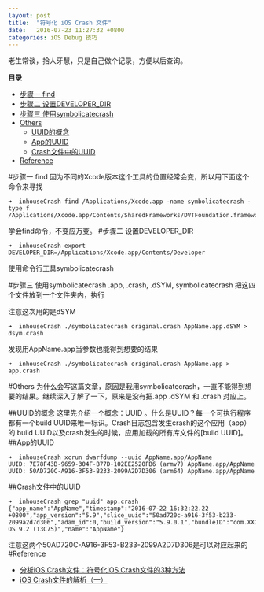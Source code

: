 ```yaml
---
layout: post
title:  "符号化 iOS Crash 文件"
date:   2016-07-23 11:27:32 +0800
categories: iOS Debug 技巧
---
```

老生常谈，拾人牙慧，只是自己做个记录，方便以后查询。

**目录**

* [步骤一 find](#find)
* [步骤二 设置DEVELOPER_DIR](#set)
* [步骤三 使用symbolicatecrash](#use)
* [Others](#others)
	* [UUID的概念](#UUID)
	* [App的UUID](#AppUUID)
	* [Crash文件中的UUID](#crashUUID)
* [Reference](#reference)


#步骤一 find<a name="find"></a>
因为不同的Xcode版本这个工具的位置经常会变，所以用下面这个命令来寻找

~~~
➜  inhouseCrash find /Applications/Xcode.app -name symbolicatecrash -type f
/Applications/Xcode.app/Contents/SharedFrameworks/DVTFoundation.framework/Versions/A/Resources/symbolicatecrash
~~~

学会find命令，不变应万变。
#步骤二 设置DEVELOPER_DIR<a name="set"></a>
~~~
➜  inhouseCrash export DEVELOPER_DIR=/Applications/Xcode.app/Contents/Developer
~~~
使用命令行工具symbolicatecrash

#步骤三 使用symbolicatecrash<a name="use"></a>
.app, .crash, .dSYM, symbolicatecrash
把这四个文件放到一个文件夹内，执行

注意这次用的是dSYM

~~~
➜  inhouseCrash ./symbolicatecrash original.crash AppName.app.dSYM > dsym.crash
~~~

发现用AppName.app当参数也能得到想要的结果

~~~
➜  inhouseCrash ./symbolicatecrash original.crash AppName.app > app.crash
~~~

#Others<a name="others"></a>
为什么会写这篇文章，原因是我用symbolicatecrash，一直不能得到想要的结果。继续深入了解了一下，原来是没有把.app .dSYM 和 .crash 对应上。

##UUID的概念<a name="UUID"></a>
这里先介绍一个概念：UUID 。什么是UUID？每一个可执行程序都有一个build UUID来唯一标识。Crash日志包含发生crash的这个应用（app）的 build UUID以及crash发生的时候，应用加载的所有库文件的[build UUID]。
##App的UUID<a name="AppUUID"></a>

~~~
➜  inhouseCrash xcrun dwarfdump --uuid AppName.app/AppName
UUID: 7E78F43B-9659-304F-B77D-102EE2520FB6 (armv7) AppName.app/AppName
UUID: 50AD720C-A916-3F53-B233-2099A2D7D306 (arm64) AppName.app/AppName
~~~

##Crash文件中的UUID<a name="crashUUID"></a>

~~~
➜  inhouseCrash grep "uuid" app.crash
{"app_name":"AppName","timestamp":"2016-07-22 16:32:22.22 +0800","app_version":"5.9","slice_uuid":"50ad720c-a916-3f53-b233-2099a2d7d306","adam_id":0,"build_version":"5.9.0.1","bundleID":"com.XXOOipad","share_with_app_devs":false,"is_first_party":false,"bug_type":"109","os_version":"iPhone OS 9.2 (13C75)","name":"AppName"}
~~~

注意这两个50AD720C-A916-3F53-B233-2099A2D7D306是可以对应起来的
#Reference
- [分析iOS Crash文件：符号化iOS Crash文件的3种方法](http://www.cocoachina.com/industry/20140514/8418.html
)
- [iOS Crash文件的解析（一）](http://www.cnblogs.com/smileEvday/p/Crash1.html)


